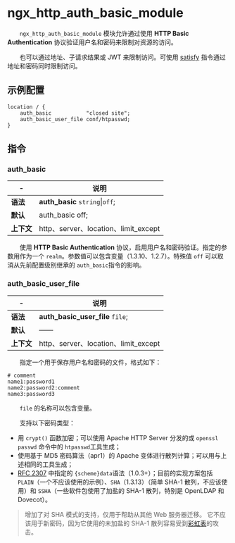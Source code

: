 # ngx_http_auth_basic_module

　　​`ngx_http_auth_basic_module`​ 模块允许通过使用 **HTTP Basic Authentication** 协议验证用户名和密码来限制对资源的访问。

　　也可以通过地址、子请求结果或 JWT 来限制访问。可使用 [satisfy](https://github.com/DocsHome/nginx-docs/tree/f6135c42a499e9fab0adb433738fcf8cd4041627/模块参考/http/ngx_http_core_module.html#satisfy) 指令通过地址和密码同时限制访问。

## 示例配置

```
location / {
    auth_basic           "closed site";
    auth_basic_user_file conf/htpasswd;
}
```

## 指令

### auth\_basic

|-|说明|
| ---| ------------------------------------------|
|**语法**|**auth_basic** `string`​\|`off`​;|
|**默认**|auth\_basic off;|
|**上下文**|http、server、location、limit\_except|

　　使用 **HTTP Basic Authentication** 协议，启用用户名和密码验证。指定的参数用作为一个 `realm`​。参数值可以包含变量（1.3.10、1.2.7）。特殊值 `off`​ 可以取消从先前配置级别继承的 `auth_basic`​ 指令的影响。

### auth\_basic\_user\_file

|-|说明|
| ---| ------------------------------------------|
|**语法**|**auth_basic_user_file** `file`​;|
|**默认**|——|
|**上下文**|http、server、location、limit\_except|

　　指定一个用于保存用户名和密码的文件，格式如下：

```
# comment
name1:password1
name2:password2:comment
name3:password3
```

　　​`file`​ 的名称可以包含变量。

　　支持以下密码类型：

* 用 `crypt()`​ 函数加密；可以使用 Apache HTTP Server 分发的或 `openssl passwd`​ 命令中的 `htpasswd`​ 工具生成；
* 使用基于 MD5 密码算法（apr1）的 Apache 变体进行散列计算；可以用与上述相同的工具生成；
* [RFC 2307](https://tools.ietf.org/html/rfc2307#section-5.3) 中指定的 `{scheme}data`​ 语法（1.0.3+）；目前的实现方案包括 `PLAIN`​（一个不应该使用的示例）、`SHA`​（1.3.13）（简单 SHA-1 散列，不应该使用）和 `SSHA`​（一些软件包使用了加盐的 SHA-1 散列，特别是 OpenLDAP 和 Dovecot）。

> 增加了对 SHA 模式的支持，仅用于帮助从其他 Web 服务器迁移。 它不应该用于新密码，因为它使用的未加盐的 SHA-1 散列容易受到[彩虹表](http://en.wikipedia.org/wiki/Rainbow_attack)的攻击。

　　‍
